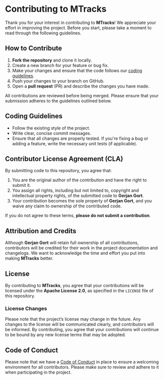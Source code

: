 # Contributing to MTracks

Thank you for your interest in contributing to **MTracks**! We appreciate your effort in improving the project. Before you start, please take a moment to read through the following guidelines.

## How to Contribute

1. **Fork the repository** and clone it locally.
2. Create a new branch for your feature or bug fix.
3. Make your changes and ensure that the code follows our [coding guidelines](#coding-guidelines).
4. Push your changes to your branch on GitHub.
5. Open a **pull request** (PR) and describe the changes you have made.

All contributions are reviewed before being merged. Please ensure that your submission adheres to the guidelines outlined below.

## Coding Guidelines

- Follow the existing style of the project.
- Write clear, concise commit messages.
- Ensure that all changes are properly tested. If you're fixing a bug or adding a feature, write the necessary unit tests (if applicable).

## Contributor License Agreement (CLA)

By submitting code to this repository, you agree that:

1. You are the original author of the contribution and have the right to submit it.
2. You assign all rights, including but not limited to, copyright and intellectual property rights, of the submitted code to **Gerjan Gort**.
3. Your contribution becomes the sole property of **Gerjan Gort**, and you waive any claim to ownership of the contributed code.

If you do not agree to these terms, **please do not submit a contribution**.

## Attribution and Credits

Although **Gerjan Gort** will retain full ownership of all contributions, contributors will be credited for their work in the project documentation and changelogs. We want to acknowledge the time and effort you put into making **MTracks** better.

## License

By contributing to **MTracks**, you agree that your contributions will be licensed under the **Apache License 2.0**, as specified in the `LICENSE` file of this repository.

### License Changes

Please note that the project’s license may change in the future. Any changes to the license will be communicated clearly, and contributors will be informed. By contributing, you agree that your contributions will continue to be bound by any new license terms that may be adopted.

## Code of Conduct

Please note that we have a [Code of Conduct](CODE_OF_CONDUCT.md) in place to ensure a welcoming environment for all contributors. Please make sure to review and adhere to it when participating in the project.
